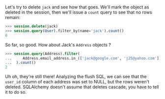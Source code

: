 Let's try to delete `jack` and see how that goes. We'll mark the object as deleted in the session, then we'll issue a `count` query to see that no rows remain:
    
```sql    
>>> session.delete(jack)
>>> session.query(User).filter_by(name='jack').count()
0
```

So far, so good. How about Jack's `Address` objects ?
    
```sql    
>>> session.query(Address).filter(
...     Address.email_address.in_(['jack@google.com', 'j25@yahoo.com'])
...  ).count()
2
```

Uh oh, they're still there! Analyzing the flush SQL, we can see that the `user_id` column of each address was set to NULL, but the rows weren't deleted. SQLAlchemy doesn't assume that deletes cascade, you have to tell it to do so.
